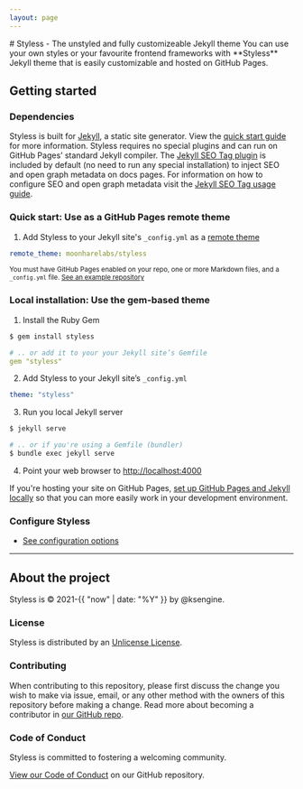 ```yaml
---
layout: page
---
```

<iimg width="100%" height="auto" src="front.jpg">
# Styless - The unstyled and fully customizeable Jekyll theme
You can use your own styles or your favourite frontend frameworks with **Styless** Jekyll theme that is easily customizable and hosted on GitHub Pages.

## Getting started
### Dependencies
Styless is built for [Jekyll](https://jekyllrb.com/), a static site generator. View the [quick start guide](https://jekyllrb.com/) for more information. Styless requires no special plugins and can run on GitHub Pages’ standard Jekyll compiler. The [Jekyll SEO Tag plugin](https://github.com/jekyll/jekyll-seo-tag) is included by default (no need to run any special installation) to inject SEO and open graph metadata on docs pages. For information on how to configure SEO and open graph metadata visit the [Jekyll SEO Tag usage guide](https://jekyll.github.io/jekyll-seo-tag/usage/).

### Quick start: Use as a GitHub Pages remote theme

1. Add Styless to your Jekyll site's `_config.yml` as a [remote theme](https://blog.github.com/2017-11-29-use-any-theme-with-github-pages/)
```yaml
remote_theme: moonharelabs/styless
```
<small>You must have GitHub Pages enabled on your repo, one or more Markdown files, and a `_config.yml` file. [See an example repository](https://github.com/moonharelabs/styless/tree/main/docs)</small>


### Local installation: Use the gem-based theme

1. Install the Ruby Gem
```bash
$ gem install styless
```
```yaml
# .. or add it to your your Jekyll site’s Gemfile
gem "styless"
```
2. Add Styless to your Jekyll site’s `_config.yml`
```yaml
theme: "styless"
```
3. Run you local Jekyll server
```bash
$ jekyll serve
```
```bash
# .. or if you're using a Gemfile (bundler)
$ bundle exec jekyll serve
```
4. Point your web browser to [http://localhost:4000](http://localhost:4000)

If you're hosting your site on GitHub Pages, [set up GitHub Pages and Jekyll locally](https://help.github.com/en/articles/setting-up-your-github-pages-site-locally-with-jekyll) so that you can more easily work in your development environment.

### Configure Styless

- [See configuration options](configuration)

---

## About the project

Styless is &copy; 2021-{{ "now" | date: "%Y" }} by @ksengine.

### License

Styless is distributed by an [Unlicense License](https://github.com/moonharelabs/styless/tree/main/LICENSE).

### Contributing

When contributing to this repository, please first discuss the change you wish to make via issue,
email, or any other method with the owners of this repository before making a change. Read more about becoming a contributor in [our GitHub repo](https://github.com/moonharelabs/styless#contributing).

### Code of Conduct

Styless is committed to fostering a welcoming community.

[View our Code of Conduct](https://github.com/moonharelabs/styless/tree/main/CODE_OF_CONDUCT.md) on our GitHub repository.


